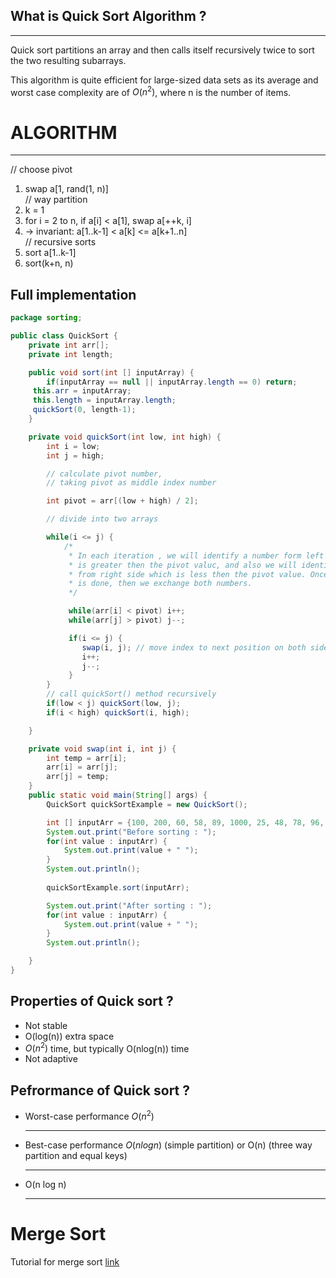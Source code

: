 ## What is Quick Sort Algorithm ? 
<hr>
Quick sort partitions an array and then calls itself recursively twice to sort the two resulting subarrays.

This algorithm is quite efficient for large-sized data sets as its average and worst case complexity are of $O(n^2)$, where n is the number of items.

# ALGORITHM
<hr>

// choose pivot <br>
1. swap a[1, rand(1, n)] <br>
// way partition <br>
2. k = 1
3. for i = 2 to n, if a[i] < a[1], swap a[++k, i] <br>
4. -> invariant: a[1..k-1] < a[k] <= a[k+1..n] <br>
// recursive sorts
5. sort a[1..k-1] <br>
6. sort(k+n, n) <br>


## Full implementation

```java
package sorting;

public class QuickSort {
    private int arr[];
    private int length;

    public void sort(int [] inputArray) {
        if(inputArray == null || inputArray.length == 0) return;
     this.arr = inputArray;
     this.length = inputArray.length;
     quickSort(0, length-1);
    }

    private void quickSort(int low, int high) {
        int i = low;
        int j = high;

        // calculate pivot number,
        // taking pivot as middle index number

        int pivot = arr[(low + high) / 2];

        // divide into two arrays

        while(i <= j) {
            /*
             * In each iteration , we will identify a number form left side which
             * is greater then the pivot valuc, and also we will identify a number
             * from right side which is less then the pivot value. Once the search
             * is done, then we exchange both numbers.
             */

             while(arr[i] < pivot) i++;
             while(arr[j] > pivot) j--;

             if(i <= j) {
                swap(i, j); // move index to next position on both sides
                i++;
                j--;
             }
        }
        // call quickSort() method recursively
        if(low < j) quickSort(low, j);
        if(i < high) quickSort(i, high);

    }

    private void swap(int i, int j) {
        int temp = arr[i];
        arr[i] = arr[j];
        arr[j] = temp;
    }
    public static void main(String[] args) {
        QuickSort quickSortExample = new QuickSort();

        int [] inputArr = {100, 200, 60, 58, 89, 1000, 25, 48, 78, 96, 14, 1, 3, 2, 10};
        System.out.print("Before sorting : ");
        for(int value : inputArr) {
            System.out.print(value + " ");
        }
        System.out.println();
        
        quickSortExample.sort(inputArr);

        System.out.print("After sorting : ");
        for(int value : inputArr) {
            System.out.print(value + " ");
        }
        System.out.println();

    }
}

```


## Properties of Quick sort ? 
- Not stable
- O(log(n)) extra space
- $O(n^2)$ time, but typically O(nlog(n)) time
- Not adaptive

## Pefrormance of Quick sort ? 
- Worst-case performance $O(n^2)$ <hr>
- Best-case performance $O(n log n)$ (simple partition) or O(n) (three way partition and equal keys) <hr>
- O(n log n) <hr>

# Merge Sort

Tutorial for merge sort [link](https://prepinsta.com/java-program/merge-sort/)
